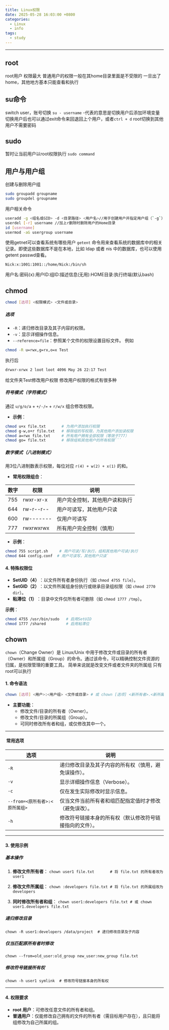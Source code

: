 ```yaml
---
title: Linux权限
date: 2025-05-28 16:03:00 +0800
categories:
  - Linux
  - info
tags:
  - study
---
```

---
## root
root用户 权限最大
普通用户的权限一般在其home目录里面是不受限的
一旦出了home，其他地方基本只能查看和执行
## su命令
switch user，账号切换
`su - username`
-代表的意思是切换用户后添加环境变量
切换用户后也可以通过exit命令来回退回上个用户，或者`ctrl + d`
root切换到其他用户不需要密码
## sudo
暂时让当前用户以root权限执行
`sudo command`

## 用户与用户组
创建与删除用户组
```bash
sudo groupadd groupname
sudo groupdel groupname
```
用户相关命令
```bash
useradd -g <组名或GID> -d <目录路径> <用户名>//用于创建用户并指定用户组（`-g`）和主目录（`-d`）的命令
userdel [-r] username //加上r删除时删除用户的Home目录
id [username]
usermod -aG usergroup username
```
使用getnet可以查看系统有哪些用户
`getent` 命令用来查看系统的数据库中的相关记录。即使这些数据库不是在本地，比如 ldap 或者 nis 中的数据库，也可以使用 getent  passwd查看。
```
Nick:x:1001:1001::/home/Nick:/bin/sh
```
用户名:密码(x):用户ID:组ID:描述信息(无用):HOME目录:执行终端(默认bash)

## chmod
```bash
chmod [选项] <权限模式> <文件或目录>
```
##### **选项​**​
- `-R`：递归修改目录及其子内容的权限。
- `-v`：显示详细操作信息。
- `--reference=file`：参照某个文件的权限设置目标文件。
例如
```bash
chmod -R u=rwx,g=rx,o=x Test
```
执行后
```bash
drwxr-xrwx 2 loot loot 4096 May 26 22:17 Test
```
给文件夹Test修改用户权限
修改用户权限的格式有很多种
##### **符号模式（字符模式）​**​

通过 `u/g/o/a` + `+/-/=` + `r/w/x` 组合修改权限。

- ​**​示例​**​：
```bash
chmod u+x file.txt       # 为用户添加执行权限 
chmod g-w,o+r file.txt   # 移除组的写权限，为其他用户添加读权限 
chmod a=rwx file.txt     # 所有用户拥有全部权限（等效于777） 
chmod go= file.txt       # 移除组和其他用户的所有权限```
```

##### ​**​数字模式（八进制模式）​**​

用3位八进制数表示权限，每位对应 `r(4) + w(2) + x(1)` 的和。

- ​**​常用权限组合​**​：

| 数字  | 权限        | 说明              |
| --- | --------- | --------------- |
| 755 | rwxr-xr-x | 用户完全控制，其他用户读和执行 |
| 644 | rw-r--r-- | 用户可读写，其他用户只读    |
| 600 | rw------- | 仅用户可读写          |
| 777 | rwxrwxrwx | 所有用户完全控制（慎用）    |

- ​**​示例​**​：
```bash
chmod 755 script.sh     # 用户可读/写/执行，组和其他用户可读/执行 
chmod 644 config.conf  # 用户可读写，其他用户只读`
```

#### ​**​4. 特殊权限位​**​

- ​**​SetUID（4）​**​：以文件所有者身份执行（如 `chmod 4755 file`）。
- ​**​SetGID（2）​**​：以文件所属组身份执行或继承目录组权限（如 `chmod 2770 dir`）。
- ​**​粘滞位（1）​**​：目录中文件仅所有者可删除（如 `chmod 1777 /tmp`）。

​**​示例​**​：
```bash
chmod 4755 /usr/bin/sudo   # 启用SetUID 
chmod 1777 /shared         # 启用粘滞位
```
## chown
`chown`（Change Owner）是 Linux/Unix 中用于修改文件或目录的所有者（Owner）和所属组（Group）的命令。通过该命令，可以精确控制文件资源的归属，是权限管理的重要工具。
简单来说就是改变文件或者文件夹的所属组
只有root可以执行
#### ​**​1. 命令语法​**​

```bash
chown [选项] <用户>:<用户组> <文件或目录> # 或 chown [选项] <新所有者>.<新所属组> <文件或目录>
```

- ​**​主要功能​**​：
    - 修改文件/目录的所有者（Owner）。
    - 修改文件/目录的所属组（Group）。
    - 可同时修改所有者和组，或仅修改其中一个。
---
####  **常用选项​**​

|选项|说明|
|---|---|
|`-R`|递归修改目录及其子内容的所有权（慎用，避免误操作）。|
|`-v`|显示详细操作信息（Verbose）。|
|`-c`|仅在发生实际修改时显示信息。|
|`--from=<原所有者>:<原所属组>`|仅当文件当前所有者和组匹配指定值时才修改（避免误改）。|
|`-h`|修改符号链接本身的所有权（默认修改符号链接指向的文件）。|

---

#### ​**​3. 使用示例​**​

##### ​**​基本操作​**​

1. ​**​修改文件所有者​**​：
    `chown user1 file.txt       # 将 file.txt 的所有者改为 user1`

2. ​**​修改文件所属组​**​：
    `chown :developers file.txt # 将 file.txt 的所属组改为 developers`

3. ​**​同时修改所有者和组​**​：
    `chown user1:developers file.txt # 或 chown user1.developers file.txt`

##### ​**​递归修改目录​**​

`chown -R user1:developers /data/project  # 递归修改目录及子内容`
##### ​**​仅当匹配原所有者时修改​**​

`chown --from=old_user:old_group new_user:new_group file.txt`

##### ​**​修改符号链接所有权​**​

`chown -h user1 symlink  # 修改符号链接本身的所有权`

---
#### ​**​4. 权限要求​**​

- ​**​root 用户​**​：可修改任意文件的所有者和组。
- ​**​普通用户​**​：仅能修改自己拥有的文件的所有者（需目标用户存在），且只能将组修改为自己所属的组。